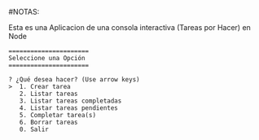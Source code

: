 #NOTAS:

Esta es una Aplicacion de una consola interactiva (Tareas por Hacer) en Node

```
======================
Seleccione una Opción
======================

? ¿Qué desea hacer? (Use arrow keys)
>  1. Crear tarea
   2. Listar tareas
   3. Listar tareas completadas
   4. Listar tareas pendientes
   5. Completar tarea(s)
   6. Borrar tareas
   0. Salir

```

